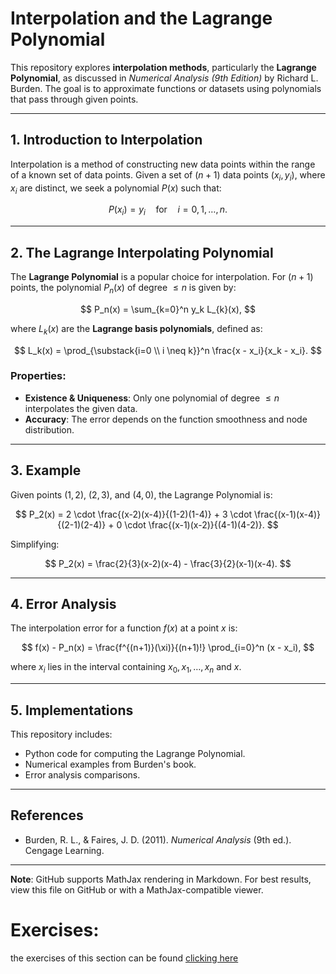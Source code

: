 # Interpolation and the Lagrange Polynomial

This repository explores **interpolation methods**, particularly the **Lagrange Polynomial**, as discussed in *Numerical Analysis (9th Edition)* by Richard L. Burden. The goal is to approximate functions or datasets using polynomials that pass through given points.

---

## 1. Introduction to Interpolation
Interpolation is a method of constructing new data points within the range of a known set of data points. Given a set of $(n+1)$ data points $(x_i, y_i)$, where $x_i$ are distinct, we seek a polynomial $P(x)$ such that:

$$
P(x_i) = y_i \quad \text{for} \quad i = 0, 1, \dots, n.
$$

---

## 2. The Lagrange Interpolating Polynomial
The **Lagrange Polynomial** is a popular choice for interpolation. For $(n+1)$ points, the polynomial $P_n(x)$ of degree $\leq n$ is given by:

$$
P_n(x) = \sum_{k=0}^n y_k L_{k}(x),
$$

where $L_{k}(x)$ are the **Lagrange basis polynomials**, defined as:

$$
L_k(x) = \prod_{\substack{i=0 \\ i \neq k}}^n \frac{x - x_i}{x_k - x_i}.
$$

### Properties:
- **Existence & Uniqueness**: Only one polynomial of degree $\leq n$ interpolates the given data.
- **Accuracy**: The error depends on the function smoothness and node distribution.

---

## 3. Example
Given points $(1, 2)$, $(2, 3)$, and $(4, 0)$, the Lagrange Polynomial is:

$$
P_2(x) = 2 \cdot \frac{(x-2)(x-4)}{(1-2)(1-4)} + 3 \cdot \frac{(x-1)(x-4)}{(2-1)(2-4)} + 0 \cdot \frac{(x-1)(x-2)}{(4-1)(4-2)}.
$$

Simplifying:

$$
P_2(x) = \frac{2}{3}(x-2)(x-4) - \frac{3}{2}(x-1)(x-4).
$$

---

## 4. Error Analysis
The interpolation error for a function $f(x)$ at a point $x$ is:

$$
f(x) - P_n(x) = \frac{f^{(n+1)}(\xi)}{(n+1)!} \prod_{i=0}^n (x - x_i),
$$

where $x_{i}$ lies in the interval containing $x_0, x_1, \dots, x_n$ and $x$.

---

## 5. Implementations
This repository includes:
- Python code for computing the Lagrange Polynomial.
- Numerical examples from Burden's book.
- Error analysis comparisons.

---

## References
- Burden, R. L., & Faires, J. D. (2011). *Numerical Analysis* (9th ed.). Cengage Learning.

---

**Note**: GitHub supports MathJax rendering in Markdown. For best results, view this file on GitHub or with a MathJax-compatible viewer.

# Exercises:

the exercises of this section can be found [clicking here](exercises/)
